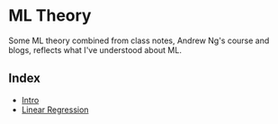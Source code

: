 # ML Theory

Some ML theory combined from class notes, Andrew Ng's course and blogs, reflects what I've understood about ML.
## Index
* [Intro](./intro.md)
* [Linear Regression](./linreg.md)